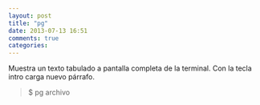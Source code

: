 ```yaml
---
layout: post
title: "pg"
date: 2013-07-13 16:51
comments: true
categories: 
---
```

Muestra un texto tabulado a pantalla completa de la terminal. Con la tecla intro carga nuevo párrafo.

>$ pg archivo 

